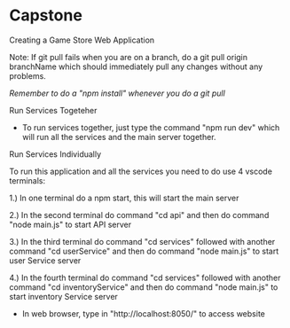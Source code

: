 # Capstone
Creating a Game Store Web Application

Note: If git pull fails when you are on a branch, do a git pull origin branchName which should immediately pull any changes without any problems.

*Remember to do a "npm install" whenever you do a git pull*

Run Services Togeteher

- To run services together, just type the command "npm run dev" which will run all the services and the main server together. 

Run Services Individually  

To run this application and all the services you need to do use 4 vscode terminals:

1.) In one terminal do a npm start, this will start the main server

2.) In the second terminal do command "cd api" and then do command "node main.js" to start API server

3.) In the third terminal do command "cd services" followed with another command "cd userService" and then do command "node main.js" to start user Service server

4.) In the fourth terminal do command "cd services" followed with another command "cd inventoryService" and then do command "node main.js" to start inventory Service server


- In web browser, type in "http://localhost:8050/" to access website
